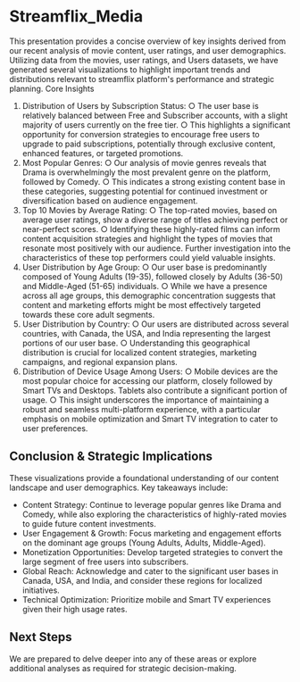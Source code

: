 # Streamflix_Media

This presentation provides a concise overview of key insights derived from our recent analysis of movie content, user ratings, and user demographics. Utilizing data from the movies, user ratings, and Users datasets, we have generated several visualizations to highlight important trends and distributions relevant to streamflix platform's performance and strategic planning.
Core Insights
1.	Distribution of Users by Subscription Status:
○	The user base is relatively balanced between Free and Subscriber accounts, with a slight majority of users currently on the free tier.
○	This highlights a significant opportunity for conversion strategies to encourage free users to upgrade to paid subscriptions, potentially through exclusive content, enhanced features, or targeted promotions.
2.	Most Popular Genres:
○	Our analysis of movie genres reveals that Drama is overwhelmingly the most prevalent genre on the platform, followed by Comedy.
○	This indicates a strong existing content base in these categories, suggesting potential for continued investment or diversification based on audience engagement.
3.	Top 10 Movies by Average Rating:
○	The top-rated movies, based on average user ratings, show a diverse range of titles achieving perfect or near-perfect scores.
○	Identifying these highly-rated films can inform content acquisition strategies and highlight the types of movies that resonate most positively with our audience. Further investigation into the characteristics of these top performers could yield valuable insights.
4.	User Distribution by Age Group:
○	Our user base is predominantly composed of Young Adults (19-35), followed closely by Adults (36-50) and Middle-Aged (51-65) individuals.
○	While we have a presence across all age groups, this demographic concentration suggests that content and marketing efforts might be most effectively targeted towards these core adult segments.
5.	User Distribution by Country:
○	Our users are distributed across several countries, with Canada, the USA, and India representing the largest portions of our user base.
○	Understanding this geographical distribution is crucial for localized content strategies, marketing campaigns, and regional expansion plans.
6.	Distribution of Device Usage Among Users:
○	Mobile devices are the most popular choice for accessing our platform, closely followed by Smart TVs and Desktops. Tablets also contribute a significant portion of usage.
○	This insight underscores the importance of maintaining a robust and seamless multi-platform experience, with a particular emphasis on mobile optimization and Smart TV integration to cater to user preferences.

## Conclusion & Strategic Implications
 These visualizations provide a foundational understanding of our content landscape and user demographics. Key takeaways include:

*	Content Strategy: Continue to leverage popular genres like Drama and Comedy, while also exploring the characteristics of highly-rated movies to guide future content investments.
*	User Engagement & Growth: Focus marketing and engagement efforts on the dominant age groups (Young Adults, Adults, Middle-Aged).
*	Monetization Opportunities: Develop targeted strategies to convert the large segment of free users into subscribers.
*	Global Reach: Acknowledge and cater to the significant user bases in Canada, USA, and India, and consider these regions for localized initiatives.
*	Technical Optimization: Prioritize mobile and Smart TV experiences given their high usage rates.

## Next Steps
We are prepared to delve deeper into any of these areas or explore additional analyses as required for strategic decision-making.
